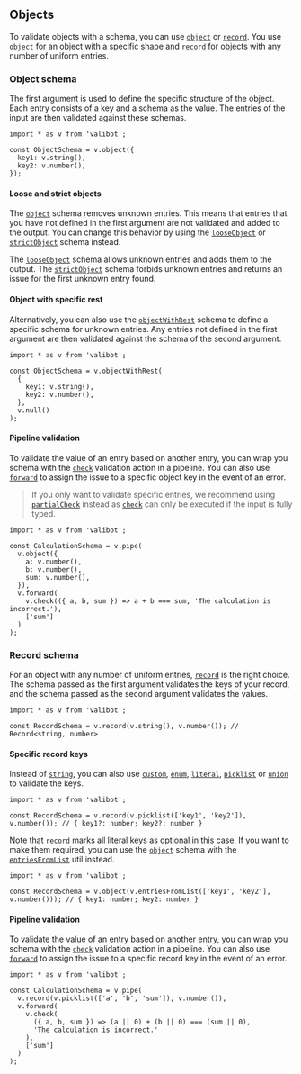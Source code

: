 Objects
-------

To validate objects with a schema, you can use [`object`](../api/object.md) or [`record`](../api/record.md). You use [`object`](../api/object.md) for an object with a specific shape and [`record`](../api/record.md) for objects with any number of uniform entries.

### Object schema

The first argument is used to define the specific structure of the object. Each entry consists of a key and a schema as the value. The entries of the input are then validated against these schemas.

    import * as v from 'valibot';
    
    const ObjectSchema = v.object({
      key1: v.string(),
      key2: v.number(),
    });
    

#### Loose and strict objects

The [`object`](../api/object.md) schema removes unknown entries. This means that entries that you have not defined in the first argument are not validated and added to the output. You can change this behavior by using the [`looseObject`](../api/looseObject.md) or [`strictObject`](../api/strictObject.md) schema instead.

The [`looseObject`](../api/looseObject.md) schema allows unknown entries and adds them to the output. The [`strictObject`](../api/strictObject.md) schema forbids unknown entries and returns an issue for the first unknown entry found.

#### Object with specific rest

Alternatively, you can also use the [`objectWithRest`](../api/objectWithRest.md) schema to define a specific schema for unknown entries. Any entries not defined in the first argument are then validated against the schema of the second argument.

    import * as v from 'valibot';
    
    const ObjectSchema = v.objectWithRest(
      {
        key1: v.string(),
        key2: v.number(),
      },
      v.null()
    );
    

#### Pipeline validation

To validate the value of an entry based on another entry, you can wrap you schema with the [`check`](../api/check.md) validation action in a pipeline. You can also use [`forward`](../api/forward.md) to assign the issue to a specific object key in the event of an error.

> If you only want to validate specific entries, we recommend using [`partialCheck`](../api/partialCheck.md) instead as [`check`](../api/check.md) can only be executed if the input is fully typed.

    import * as v from 'valibot';
    
    const CalculationSchema = v.pipe(
      v.object({
        a: v.number(),
        b: v.number(),
        sum: v.number(),
      }),
      v.forward(
        v.check(({ a, b, sum }) => a + b === sum, 'The calculation is incorrect.'),
        ['sum']
      )
    );
    

### Record schema

For an object with any number of uniform entries, [`record`](../api/record.md) is the right choice. The schema passed as the first argument validates the keys of your record, and the schema passed as the second argument validates the values.

    import * as v from 'valibot';
    
    const RecordSchema = v.record(v.string(), v.number()); // Record<string, number>
    

#### Specific record keys

Instead of [`string`](../api/string.md), you can also use [`custom`](../api/custom.md), [`enum`](../api/enum.md), [`literal`](../api/literal.md), [`picklist`](../api/picklist.md) or [`union`](../api/union.md) to validate the keys.

    import * as v from 'valibot';
    
    const RecordSchema = v.record(v.picklist(['key1', 'key2']), v.number()); // { key1?: number; key2?: number }
    

Note that [`record`](../api/record.md) marks all literal keys as optional in this case. If you want to make them required, you can use the [`object`](../api/object.md) schema with the [`entriesFromList`](../api/entriesFromList.md) util instead.

    import * as v from 'valibot';
    
    const RecordSchema = v.object(v.entriesFromList(['key1', 'key2'], v.number())); // { key1: number; key2: number }
    

#### Pipeline validation

To validate the value of an entry based on another entry, you can wrap you schema with the [`check`](../api/check.md) validation action in a pipeline. You can also use [`forward`](../api/forward.md) to assign the issue to a specific record key in the event of an error.

    import * as v from 'valibot';
    
    const CalculationSchema = v.pipe(
      v.record(v.picklist(['a', 'b', 'sum']), v.number()),
      v.forward(
        v.check(
          ({ a, b, sum }) => (a || 0) + (b || 0) === (sum || 0),
          'The calculation is incorrect.'
        ),
        ['sum']
      )
    );
